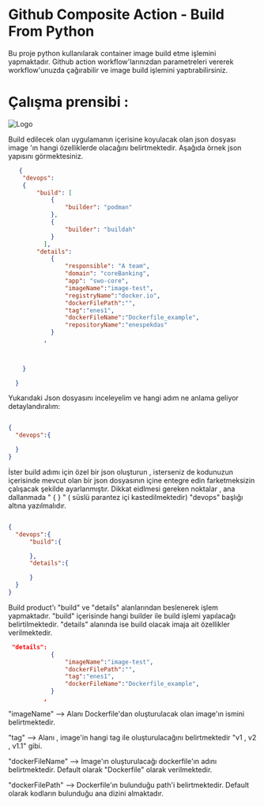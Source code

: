 
# Github Composite Action -  Build From Python 


Bu proje python kullanılarak container image build etme işlemini yapmaktadır. 
Github action workflow'larınızdan parametreleri vererek workflow'unuzda çağırabilir ve image build işlemini yaptırabilirsiniz.


# Çalışma prensibi : 
![Logo](https://user-images.githubusercontent.com/38957716/154684078-d8350610-6c86-4872-bf86-83784a91122b.png)

Build edilecek olan uygulamanın içerisine koyulacak olan json dosyası image 'ın hangi özelliklerde 
olacağını belirtmektedir. Aşağıda örnek json yapısını görmektesiniz. 

```json
   {
    "devops":
    {
        "build": [
            {
                "builder": "podman"
            },
            {
                "builder": "buildah"
            }
          ],
        "details":
            {
                "responsible": "A team",
                "domain": "coreBanking",
                "app": "swo-core",
                "imageName":"image-test",
                "registryName":"docker.io",
                "dockerFilePath":"",
                "tag":"enes1",
                "dockerFileName":"Dockerfile_example",
                "repositoryName":"enespekdas"
            }
          ,
        
      

    }

  }
```

Yukarıdaki Json dosyasını inceleyelim ve hangi adım ne anlama geliyor detaylandıralım:

```json

{
  "devops":{

  }
}
```
İster build adımı için özel bir json oluşturun , isterseniz de kodunuzun içerisinde mevcut olan bir json dosyasının içine entegre edin farketmeksizin çalışacak şekilde ayarlanmıştır.
Dikkat eidlmesi gereken noktalar , ana dallanmada " { } " ( süslü parantez içi kastedilmektedir) "devops" başlığı altına yazılmalıdır.


```json

{
  "devops":{
      "build":{

      },
      "details":{

      }
  }
}
```
Build product'ı "build" ve "details" alanlarından beslenerek işlem yapmaktadır. 
"build" içerisinde hangi builder ile build işlemi yapılacağı belirtilmektedir. 
"details" alanında ise build olacak imaja ait özellikler verilmektedir. 

```json
 "details":
            {
                "imageName":"image-test",
                "dockerFilePath":"",
                "tag":"enes1",
                "dockerFileName":"Dockerfile_example",
            }
          ,
```

"imageName" --> Alanı Dockerfile'dan oluşturulacak olan image'ın ismini belirtmektedir.

"tag" --> Alanı , image'in hangi tag ile oluşturulacağını belirtmektedir "v1 , v2 , v1.1" gibi.

"dockerFileName" --> Image'ın oluşturulacağı dockerfile'ın adını belirtmektedir. Default olarak "Dockerfile" olarak verilmektedir.

"dockerFilePath" --> Dockerfile'ın bulunduğu path'i belirtmektedir. Default olarak kodların bulunduğu ana dizini almaktadır.



